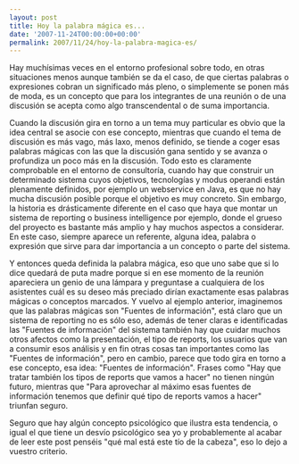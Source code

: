 ```yaml
---
layout: post
title: Hoy la palabra mágica es...
date: '2007-11-24T00:00:00+00:00'
permalink: 2007/11/24/hoy-la-palabra-magica-es/
---
```

Hay muchísimas veces en el entorno profesional sobre todo, en otras situaciones menos aunque también se da el caso, de que ciertas palabras o expresiones cobran un significado más pleno, o simplemente se ponen más de moda, es un concepto que para los integrantes de una reunión o de una discusión se acepta como algo transcendental o de suma importancia. 

Cuando la discusión gira en torno a un tema muy particular es obvio que la idea central se asocie con ese concepto, mientras que cuando el tema de discusión es más vago, más laxo, menos definido, se tiende a coger esas palabras mágicas con las que la discusión gana sentido y se avanza o profundiza un poco más en la discusión. Todo esto es claramente comprobable en el entorno de consultoría, cuando hay que construir un determinado sistema cuyos objetivos, tecnologías y modus operandi están plenamente definidos, por ejemplo un webservice en Java, es que no hay mucha discusión posible porque el objetivo es muy concreto. Sin embargo, la historia es drásticamente diferente en el caso que haya que montar un sistema de reporting o business intelligence por ejemplo, donde el grueso del proyecto es bastante más amplio y hay muchos aspectos a considerar. En este caso, siempre aparece un referente, alguna idea, palabra o expresión que sirve para dar importancia a un concepto o parte del sistema.

Y entonces queda definida la palabra mágica, eso que uno sabe que si lo dice quedará de puta madre porque si en ese momento de la reunión apareciera un genio de una lámpara y preguntase a cualquiera de los asistentes cuál es su deseo más preciado dirían exactamente esas palabras mágicas o conceptos marcados. Y vuelvo al ejemplo anterior, imaginemos que las palabras mágicas son "Fuentes de información", está claro que un sistema de reporting no es sólo eso, además de tener claras e identificadas las "Fuentes de información" del sistema también hay que cuidar muchos otros afectos como la presentación, el tipo de reports, los usuarios que van a consumir esos análisis y en fin otras cosas tan importantes como las "Fuentes de información", pero en cambio, parece que todo gira en torno a ese concepto, esa idea: "Fuentes de información". Frases como "Hay que tratar también los tipos de reports que vamos a hacer" no tienen ningún futuro, mientras que "Para aprovechar al máximo esas fuentes de información tenemos que definir qué tipo de reports vamos a hacer" triunfan seguro. 

Seguro que hay algún concepto psicológico que ilustra esta tendencia, o igual el que tiene un desvío psicológico sea yo y probablemente al acabar de leer este post penséis "qué mal está este tío de la cabeza", eso lo dejo a vuestro criterio. 

